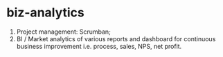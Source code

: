 # biz-analytics
1. Project management: Scrumban;
2. BI / Market analytics of various reports and dashboard for continuous business improvement i.e. process, sales, NPS, net profit.
